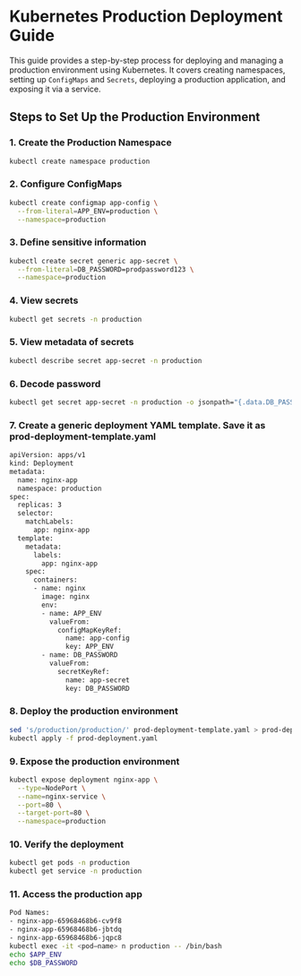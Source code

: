 # Kubernetes Production Deployment Guide

This guide provides a step-by-step process for deploying and managing a production environment using Kubernetes. It covers creating namespaces, setting up `ConfigMaps` and `Secrets`, deploying a production application, and exposing it via a service.

## Steps to Set Up the Production Environment

### 1. **Create the Production Namespace**

```bash
kubectl create namespace production
```
### 2. **Configure ConfigMaps**

```bash
kubectl create configmap app-config \
  --from-literal=APP_ENV=production \
  --namespace=production
```
### 3. **Define sensitive information**
```bash
kubectl create secret generic app-secret \
  --from-literal=DB_PASSWORD=prodpassword123 \
  --namespace=production
```
### 4. **View secrets**
```bash
kubectl get secrets -n production
```
### 5. **View metadata of secrets**
```bash
kubectl describe secret app-secret -n production
```
### 6. **Decode password**
```bash
kubectl get secret app-secret -n production -o jsonpath="{.data.DB_PASSWORD}" | base64 --decode
```
### 7. **Create a generic deployment YAML template. Save it as prod-deployment-template.yaml**
```bash
apiVersion: apps/v1
kind: Deployment
metadata:
  name: nginx-app
  namespace: production
spec:
  replicas: 3
  selector:
    matchLabels:
      app: nginx-app
  template:
    metadata:
      labels:
        app: nginx-app
    spec:
      containers:
      - name: nginx
        image: nginx
        env:
        - name: APP_ENV
          valueFrom:
            configMapKeyRef:
              name: app-config
              key: APP_ENV
        - name: DB_PASSWORD
          valueFrom:
            secretKeyRef:
              name: app-secret
              key: DB_PASSWORD
```
### 8. **Deploy the production environment**
```bash
sed 's/production/production/' prod-deployment-template.yaml > prod-deployment.yaml 
kubectl apply -f prod-deployment.yaml
```
### 9. **Expose the production environment**
```bash
kubectl expose deployment nginx-app \
  --type=NodePort \
  --name=nginx-service \
  --port=80 \
  --target-port=80 \
  --namespace=production
```
### 10. **Verify the deployment**
```bash
kubectl get pods -n production
kubectl get service -n production
```
### 11. **Access the production app**
```bash
Pod Names:
- nginx-app-65968468b6-cv9f8 
- nginx-app-65968468b6-jbtdq 
- nginx-app-65968468b6-jqpc8 
kubectl exec -it <pod—name> n production -- /bin/bash
echo $APP_ENV
echo $DB_PASSWORD
```

